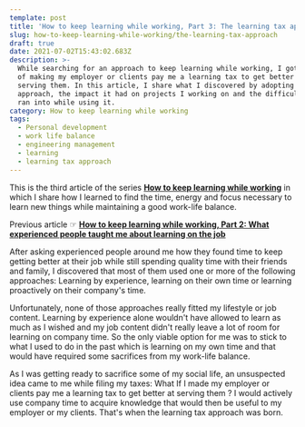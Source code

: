 ```yaml
---
template: post
title: 'How to keep learning while working, Part 3: The learning tax approach'
slug: how-to-keep-learning-while-working/the-learning-tax-approach
draft: true
date: 2021-07-02T15:43:02.683Z
description: >-
  While searching for an approach to keep learning while working, I got the idea
  of making my employer or clients pay me a learning tax to get better at
  serving them. In this article, I share what I discovered by adopting this
  approach, the impact it had on projects I working on and the difficulties I
  ran into while using it.
category: How to keep learning while working
tags:
  - Personal development
  - work life balance
  - engineering management
  - learning
  - learning tax approach
---
```

This is the third article of the series [**How to keep learning while working**](/category/how-to-keep-learning-while-working/) in which I share how I learned to find the time, energy and focus necessary to learn new things while maintaining a good work-life balance.

Previous article ☞ [**How to keep learning while working, Part 2: What experienced people taught me about learning on the job**](/how-to-keep-learning-while-working/what-experienced-people-taught-me-about-learning-on-the-job)

After asking experienced people around me how they found time to keep getting better at their job while still spending quality time with their friends and family, I discovered that most of them used one or more of the following approaches: Learning by experience, learning on their own time or learning proactively on their company's time.

Unfortunately, none of those approaches really fitted my lifestyle or job content. Learning by experience alone wouldn't have allowed to learn as much as I wished and my job content didn't really leave a lot of room for learning on company time. So the only viable option for me was to stick to what I used to do in the past which is learning on my own time and that would have required some sacrifices from my work-life balance.

As I was getting ready to sacrifice some of my social life, an unsuspected idea came to me while filing my taxes: What If I made my employer or clients pay me a learning tax to get better at serving them ? I would actively use company time to acquire knowledge that would then be useful to my employer or my clients. That's when the learning tax approach was born.
